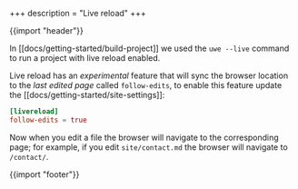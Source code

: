 +++
description = "Live reload"
+++

{{import "header"}}

In [[docs/getting-started/build-project]] we used the `uwe --live` command to run a project with live reload enabled.

Live reload has an *experimental* feature that will sync the browser location to the *last edited page* called `follow-edits`, to enable this feature update the [[docs/getting-started/site-settings]]:

```toml
[livereload]
follow-edits = true
```

Now when you edit a file the browser will navigate to the corresponding page; for example, if you edit `site/contact.md` the browser will navigate to `/contact/`.

{{import "footer"}}
